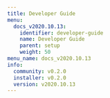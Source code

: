 ```yaml
---
title: Developer Guide
menu:
  docs_v2020.10.13:
    identifier: developer-guide
    name: Developer Guide
    parent: setup
    weight: 50
menu_name: docs_v2020.10.13
info:
  community: v0.2.0
  installer: v0.2.0
  version: v2020.10.13
---
```


